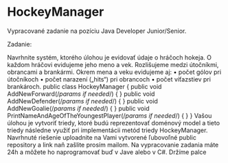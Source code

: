 # HockeyManager
Vypracované zadanie na pozíciu Java Developer Junior/Senior.

Zadanie:

Navrhnite systém, ktorého úlohou je evidovať údaje o hráčoch hokeja. O každom hráčovi evidujeme
jeho meno a vek. Rozlišujeme medzi útočníkmi, obrancami a brankármi. Okrem mena a veku
evidujeme aj:
• počet gólov pri útočníkoch
• počet narazení („hits“) pri obrancoch
• počet víťazstiev pri brankároch.
public class HockeyManager
{
public void AddNewForward(/*params if needed*/)
{
}
public void AddNewDefender(/*params if needed*/)
{
}
public void AddNewGoalie(/*params if needed*/)
{
}
public void PrintNameAndAgeOfTheYoungestPlayer(/*params if needed*/)
{
}
}
Vašou úlohou je vytvoriť triedy, ktoré budú reprezentovať doménový model a tieto triedy následne
využiť pri implementácii metód triedy HockeyManager.
Navrhnuté riešenie uploadnite na Vami vytvorené ľubovoľné public repository a link naň zašlite
prosím mailom. Na vypracovanie zadania máte 24h a môžete ho naprogramovať buď v Jave alebo
v C#.
Držíme palce
